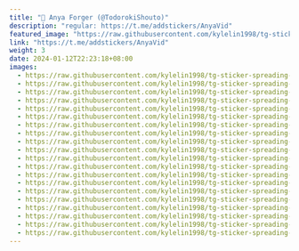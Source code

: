 ```yaml
---
title: "🎥 Anya Forger (@TodorokiShouto)"
description: "regular: https://t.me/addstickers/AnyaVid"
featured_image: "https://raw.githubusercontent.com/kylelin1998/tg-sticker-spreading-worldwide-images/main/img/ea30f0b3-41be-44e0-b376-99f31e94b93c.jpg"
link: "https://t.me/addstickers/AnyaVid"
weight: 3
date: 2024-01-12T22:23:18+08:00
images:
  - https://raw.githubusercontent.com/kylelin1998/tg-sticker-spreading-worldwide-images/main/img/ea30f0b3-41be-44e0-b376-99f31e94b93c.jpg
  - https://raw.githubusercontent.com/kylelin1998/tg-sticker-spreading-worldwide-images/main/img/258842fa-666a-4f8e-a907-a17529a7b410.jpg
  - https://raw.githubusercontent.com/kylelin1998/tg-sticker-spreading-worldwide-images/main/img/b60ada0f-db37-4573-8ecf-71206cbc3df3.jpg
  - https://raw.githubusercontent.com/kylelin1998/tg-sticker-spreading-worldwide-images/main/img/10fa5113-9c8c-4a93-a44e-8c421c740c20.jpg
  - https://raw.githubusercontent.com/kylelin1998/tg-sticker-spreading-worldwide-images/main/img/dbf7f042-c6f7-4d93-a1db-d89c61ec8261.jpg
  - https://raw.githubusercontent.com/kylelin1998/tg-sticker-spreading-worldwide-images/main/img/f6406a24-c396-40c1-b784-0672cdbb218a.jpg
  - https://raw.githubusercontent.com/kylelin1998/tg-sticker-spreading-worldwide-images/main/img/fdf4da40-a9e8-4275-8ee4-05bfc225f230.jpg
  - https://raw.githubusercontent.com/kylelin1998/tg-sticker-spreading-worldwide-images/main/img/478aa735-9ca6-436f-a781-d84fc7d48c12.jpg
  - https://raw.githubusercontent.com/kylelin1998/tg-sticker-spreading-worldwide-images/main/img/53deb0c0-e259-41bd-ac04-e090da8fd14b.jpg
  - https://raw.githubusercontent.com/kylelin1998/tg-sticker-spreading-worldwide-images/main/img/b87cb2d6-7207-46aa-8bcb-a2d191645423.jpg
  - https://raw.githubusercontent.com/kylelin1998/tg-sticker-spreading-worldwide-images/main/img/4e0fbf64-34f4-40f4-8c0a-e3e77f69e87e.jpg
  - https://raw.githubusercontent.com/kylelin1998/tg-sticker-spreading-worldwide-images/main/img/f0c37a0f-52c9-42e6-bb6a-9cd61198e832.jpg
  - https://raw.githubusercontent.com/kylelin1998/tg-sticker-spreading-worldwide-images/main/img/789ab678-04b7-463a-8eb8-bcbed199a1ff.jpg
  - https://raw.githubusercontent.com/kylelin1998/tg-sticker-spreading-worldwide-images/main/img/fa7ee34c-2cc4-4de6-98ab-ea9560ee6850.jpg
  - https://raw.githubusercontent.com/kylelin1998/tg-sticker-spreading-worldwide-images/main/img/7bbfc8ad-31e3-46ec-bde5-59747381a064.jpg
  - https://raw.githubusercontent.com/kylelin1998/tg-sticker-spreading-worldwide-images/main/img/8fc56e96-31fd-40c2-9696-ecefd903ab08.jpg
  - https://raw.githubusercontent.com/kylelin1998/tg-sticker-spreading-worldwide-images/main/img/d9e230a7-9477-472a-8c6f-a330ba925014.jpg
  - https://raw.githubusercontent.com/kylelin1998/tg-sticker-spreading-worldwide-images/main/img/bf5e1c10-6ebe-4b75-8268-4598f434793b.jpg
  - https://raw.githubusercontent.com/kylelin1998/tg-sticker-spreading-worldwide-images/main/img/6b357cb2-d1dc-4dae-b04a-f91a98b296c9.jpg
  - https://raw.githubusercontent.com/kylelin1998/tg-sticker-spreading-worldwide-images/main/img/1b2e0449-7864-449d-b0cf-712a23d3f1dc.jpg
---
```

